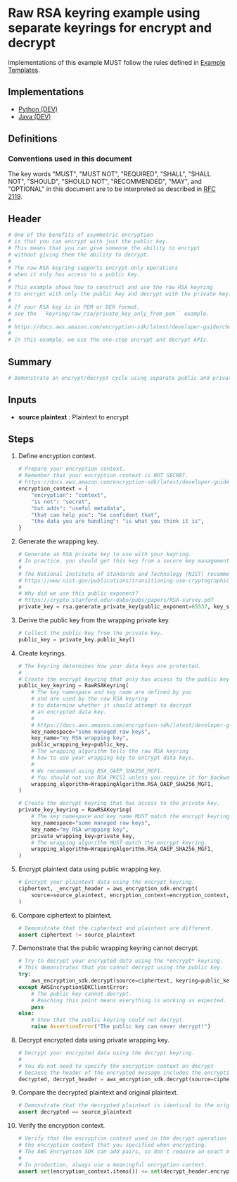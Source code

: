 [//]: # "Copyright Amazon.com Inc. or its affiliates. All Rights Reserved."
[//]: # "SPDX-License-Identifier: CC-BY-SA-4.0"

# Raw RSA keyring example using separate keyrings for encrypt and decrypt

Implementations of this example MUST follow the rules defined in
[Example Templates](../../../examples.md#example-templates).

## Implementations

- [Python (DEV)](https://github.com/aws/aws-encryption-sdk-python/blob/keyring/examples/src/keyring/raw_rsa/public_private_key_separate.py)
- [Java (DEV)](https://github.com/aws/aws-encryption-sdk-java/blob/keyring/src/examples/java/com/amazonaws/crypto/examples/keyring/rawrsa/PublicPrivateKeySeparate.java)

## Definitions

### Conventions used in this document

The key words
"MUST", "MUST NOT", "REQUIRED", "SHALL", "SHALL NOT",
"SHOULD", "SHOULD NOT", "RECOMMENDED", "MAY", and "OPTIONAL"
in this document are to be interpreted as described in
[RFC 2119](https://tools.ietf.org/html/rfc2119).

## Header

```python
# One of the benefits of asymmetric encryption
# is that you can encrypt with just the public key.
# This means that you can give someone the ability to encrypt
# without giving them the ability to decrypt.
#
# The raw RSA keyring supports encrypt-only operations
# when it only has access to a public key.
#
# This example shows how to construct and use the raw RSA keyring
# to encrypt with only the public key and decrypt with the private key.
#
# If your RSA key is in PEM or DER format,
# see the ``keyring/raw_rsa/private_key_only_from_pem`` example.
#
# https://docs.aws.amazon.com/encryption-sdk/latest/developer-guide/choose-keyring.html#use-raw-rsa-keyring
#
# In this example, we use the one-step encrypt and decrypt APIs.
```

## Summary

```python
# Demonstrate an encrypt/decrypt cycle using separate public and private raw RSA keyrings.
```

## Inputs

- **source plaintext** :
  Plaintext to encrypt

## Steps

1. Define encryption context.

   ```python
   # Prepare your encryption context.
   # Remember that your encryption context is NOT SECRET.
   # https://docs.aws.amazon.com/encryption-sdk/latest/developer-guide/concepts.html#encryption-context
   encryption_context = {
       "encryption": "context",
       "is not": "secret",
       "but adds": "useful metadata",
       "that can help you": "be confident that",
       "the data you are handling": "is what you think it is",
   }
   ```

1. Generate the wrapping key.

   ```python
   # Generate an RSA private key to use with your keyring.
   # In practice, you should get this key from a secure key management system such as an HSM.
   #
   # The National Institute of Standards and Technology (NIST) recommends a minimum of 2048-bit keys for RSA.
   # https://www.nist.gov/publications/transitioning-use-cryptographic-algorithms-and-key-lengths
   #
   # Why did we use this public exponent?
   # https://crypto.stanford.edu/~dabo/pubs/papers/RSA-survey.pdf
   private_key = rsa.generate_private_key(public_exponent=65537, key_size=4096, backend=default_backend())
   ```

1. Derive the public key from the wrapping private key.

   ```python
   # Collect the public key from the private key.
   public_key = private_key.public_key()
   ```

1. Create keyrings.

   ```python
   # The keyring determines how your data keys are protected.
   #
   # Create the encrypt keyring that only has access to the public key.
   public_key_keyring = RawRSAKeyring(
       # The key namespace and key name are defined by you
       # and are used by the raw RSA keyring
       # to determine whether it should attempt to decrypt
       # an encrypted data key.
       #
       # https://docs.aws.amazon.com/encryption-sdk/latest/developer-guide/choose-keyring.html#use-raw-rsa-keyring
       key_namespace="some managed raw keys",
       key_name="my RSA wrapping key",
       public_wrapping_key=public_key,
       # The wrapping algorithm tells the raw RSA keyring
       # how to use your wrapping key to encrypt data keys.
       #
       # We recommend using RSA_OAEP_SHA256_MGF1.
       # You should not use RSA_PKCS1 unless you require it for backwards compatibility.
       wrapping_algorithm=WrappingAlgorithm.RSA_OAEP_SHA256_MGF1,
   )

   # Create the decrypt keyring that has access to the private key.
   private_key_keyring = RawRSAKeyring(
       # The key namespace and key name MUST match the encrypt keyring.
       key_namespace="some managed raw keys",
       key_name="my RSA wrapping key",
       private_wrapping_key=private_key,
       # The wrapping algorithm MUST match the encrypt keyring.
       wrapping_algorithm=WrappingAlgorithm.RSA_OAEP_SHA256_MGF1,
   )
   ```

1. Encrypt plaintext data using public wrapping key.

   ```python
   # Encrypt your plaintext data using the encrypt keyring.
   ciphertext, _encrypt_header = aws_encryption_sdk.encrypt(
       source=source_plaintext, encryption_context=encryption_context, keyring=public_key_keyring
   )
   ```

1. Compare ciphertext to plaintext.

   ```python
   # Demonstrate that the ciphertext and plaintext are different.
   assert ciphertext != source_plaintext
   ```

1. Demonstrate that the public wrapping keyring cannot decrypt.

   ```python
   # Try to decrypt your encrypted data using the *encrypt* keyring.
   # This demonstrates that you cannot decrypt using the public key.
   try:
       aws_encryption_sdk.decrypt(source=ciphertext, keyring=public_key_keyring)
   except AWSEncryptionSDKClientError:
       # The public key cannot decrypt.
       # Reaching this point means everything is working as expected.
       pass
   else:
       # Show that the public keyring could not decrypt.
       raise AssertionError("The public key can never decrypt!")
   ```

1. Decrypt encrypted data using private wrapping key.

   ```python
   # Decrypt your encrypted data using the decrypt keyring.
   #
   # You do not need to specify the encryption context on decrypt
   # because the header of the encrypted message includes the encryption context.
   decrypted, decrypt_header = aws_encryption_sdk.decrypt(source=ciphertext, keyring=private_key_keyring)
   ```

1. Compare the decrypted plaintext and original plaintext.

   ```python
   # Demonstrate that the decrypted plaintext is identical to the original plaintext.
   assert decrypted == source_plaintext
   ```

1. Verify the encryption context.

   ```python
   # Verify that the encryption context used in the decrypt operation includes
   # the encryption context that you specified when encrypting.
   # The AWS Encryption SDK can add pairs, so don't require an exact match.
   #
   # In production, always use a meaningful encryption context.
   assert set(encryption_context.items()) <= set(decrypt_header.encryption_context.items())
   ```
